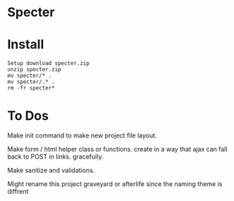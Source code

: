 # Specter

# Install
```
Setup download specter.zip
unzip specter.zip 
mv specter/* .
mv specter/.* .
rm -fr specter*
```

# To Dos
Make init command to make new project file layout.

Make form / html helper class or functions. create in a way that ajax can 
    fall back to POST in links. gracefully.

Make sanitize and validations.


Might rename this project graveyard or afterlife since the naming theme is diffrent
